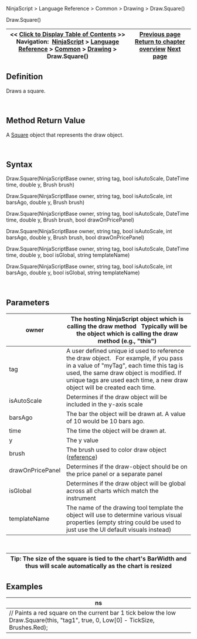 ﻿


NinjaScript \> Language Reference \> Common \> Drawing \> Draw.Square()






















Draw.Square()







| \<\< [Click to Display Table of Contents](draw_square.md) \>\> **Navigation:**     [NinjaScript](ninjascript-1.md) \> [Language Reference](language_reference_wip-1.md) \> [Common](common-1.md) \> [Drawing](drawing-1.md) \> Draw.Square() | [Previous page](ruler-1.md) [Return to chapter overview](drawing-1.md) [Next page](square-1.md) |
| --- | --- |











## Definition


Draws a square.


 


## Method Return Value


A [Square](square-1.md) object that represents the draw object.


 


## Syntax


Draw.Square(NinjaScriptBase owner, string tag, bool isAutoScale, DateTime time, double y, Brush brush)  

Draw.Square(NinjaScriptBase owner, string tag, bool isAutoScale, int barsAgo, double y, Brush brush)  

Draw.Square(NinjaScriptBase owner, string tag, bool isAutoScale, DateTime time, double y, Brush brush, bool drawOnPricePanel)  

Draw.Square(NinjaScriptBase owner, string tag, bool isAutoScale, int barsAgo, double y, Brush brush, bool drawOnPricePanel)  

Draw.Square(NinjaScriptBase owner, string tag, bool isAutoScale, DateTime time, double y, bool isGlobal, string templateName)  

Draw.Square(NinjaScriptBase owner, string tag, bool isAutoScale, int barsAgo, double y, bool isGlobal, string templateName)


 


## Parameters




| owner | The hosting NinjaScript object which is calling the draw method   Typically will be the object which is calling the draw method (e.g., "this") |
| --- | --- |
| tag | A user defined unique id used to reference the draw object.    For example, if you pass in a value of "myTag", each time this tag is used, the same draw object is modified. If unique tags are used each time, a new draw object will be created each time. |
| isAutoScale | Determines if the draw object will be included in the y\-axis scale |
| barsAgo | The bar the object will be drawn at. A value of 10 would be 10 bars ago. |
| time | The time the object will be drawn at. |
| y | The y value |
| brush | The brush used to color draw object ([reference](https://msdn.microsoft.com/en-us/library/system.windows.media.brushes%28v=vs.110%29.aspx)) |
| drawOnPricePanel | Determines if the draw\-object should be on the price panel or a separate panel |
| isGlobal | Determines if the draw object will be global across all charts which match the instrument |
| templateName | The name of the drawing tool template the object will use to determine various visual properties (empty string could be used to just use the UI default visuals instead) |



 




| Tip: The size of the square is tied to the chart's BarWidth and thus will scale automatically as the chart is resized |
| --- |



## 


## Examples




| ns |
| --- |
| // Paints a red square on the current bar 1 tick below the low Draw.Square(this, "tag1", true, 0, Low\[0] \- TickSize, Brushes.Red); |









